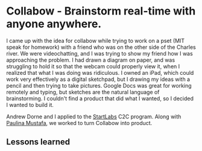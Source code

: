# Collabow - Brainstorm real-time with anyone anywhere.

I came up with the idea for collabow while trying to work on a pset (MIT speak
for homework) with a friend who was on the other side of the Charles river.  We
were videochatting, and I was trying to show my friend how I was approaching the
problem. I had drawn a diagram on paper, and was struggling to hold it so that
the webcam could properly view it, when I realized that what I was doing was
ridiculous. I owned an iPad, which could work very effectively as a digital
sketchpad, but I drawing my ideas with a pencil and then trying to take
pictures. Google Docs was great for working remotely and typing, but sketches
are the natural language of brainstorming. I couldn't find a product that did
what I wanted, so I decided I wanted to build it.

Andrew Dorne and I applied to the [StartLabs](www.startlabs.org) C2C program.
Along with [Paulina Mustafa](http://web.mit.edu/pmustafa/www/), we worked to
turn Collabow into product. 


## Lessons learned
